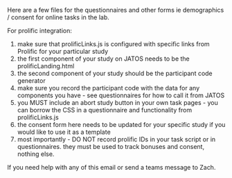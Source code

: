 Here are a few files for the questionnaires and other forms ie demographics / consent for online tasks in the lab. 

For prolific integration:
  1) make sure that prolificLinks.js is configured with specific links from Prolific for your particular study 
  2) the first component of your study on JATOS needs to be the prolificLanding.html 
  3) the second component of your study should be the participant code generator
  4) make sure you record the participant code with the data for any components you have - see questionnaires for how to call it from JATOS
  5) you MUST include an abort study button in your own task pages - you can borrow the CSS in a questionnaire and functionality from     prolificLinks.js
  6) the consent form here needs to be updated for your specific study if you would like to use it as a template
  7) most importantly - DO NOT record prolific IDs in your task script or in questionnaires. they must be used to track bonuses and consent,       nothing else.

If you need help with any of this email or send a teams message to Zach.
